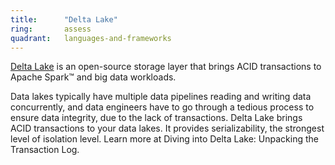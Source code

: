 ```yaml
---
title:      "Delta Lake"
ring:       assess
quadrant:   languages-and-frameworks
---
```


[Delta Lake](delta.io) is an open-source storage layer that brings ACID transactions to Apache Spark™ and big data workloads.

Data lakes typically have multiple data pipelines reading and writing data concurrently, and data engineers have to go through a tedious process to ensure data integrity, due to the lack of transactions. Delta Lake brings ACID transactions to your data lakes. It provides serializability, the strongest level of isolation level. Learn more at Diving into Delta Lake: Unpacking the Transaction Log.